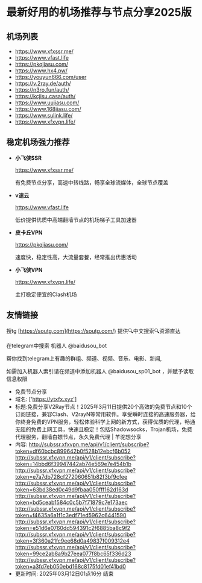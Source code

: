 # 最新好用的机场推荐与节点分享2025版

## 机场列表
* https://www.xfxssr.me/
* https://www.vfast.life
* https://pkqjiasu.com/
* https://www.hx4.pw/ 
* https://youyun666.com/user
* https://v.2ray.de/auth/
* https://n3ro.fun/auth/
* https://kcjisu.casa/auth/
* https://www.uujiasu.com/
* https://www.168jiasu.com/
* https://www.sulink.life/
* https://www.xfxvpn.life/

## 稳定机场强力推荐

+ **小飞侠SSR**
  
   https://www.xfxssr.me/
   
   有免费节点分享，高速中转线路，畅享全球流媒体，全球节点覆盖
   
+ **v速云**
  
   https://www.vfast.life
   
   低价提供优质中高端翻墙节点的机场梯子工具加速器
   
+ **皮卡丘VPN**
  
   https://pkqjiasu.com/
   
   速度快，稳定性高，大流量套餐，经常推出优惠活动
   
+ **小飞侠VPN**
  
   https://www.xfxvpn.life/
   
   主打稳定便宜的Clash机场

## 友情链接

搜tg [https://soutg.com](https://soutg.com/) 提供🔍中文搜索🔍资源直达

在telegram中搜索 机器人 @baidusou_bot

帮你找到telegram上有趣的群组、频道、视频、音乐、电影、新闻,

如需加入机器人索引请在频道中添加机器人 @baidusou_sp01_bot ，并赋予读取信息权限

- 免费节点分享 
- 域名: ['https://ytxfx.xyz'] 
- 标题:免费分享V2Ray节点！2025年3月11日提供20个高效的免费节点和10个订阅链接，兼容Clash、V2rayN等常用软件。享受瞬时连接的高速服务器，给你终身免费的VPN服务，轻松体验科学上网的新方式，获得优质的代理，畅通无阻的免费上网工具，快速且稳定！包括Shadowsocks，Trojan机场，免费代理服务，翻墙白嫖节点，永久免费代理  |  羊驼想分享 
- 内容: 
http://subssr.xfxvpn.me/api/v1/client/subscribe?token=df60bcbc899642b0f528b12ebcf6b052
http://subssr.xfxvpn.me/api/v1/client/subscribe?token=14bbd6f39947442ab74e569e7e454b1b
http://subssr.xfxvpn.me/api/v1/client/subscribe?token=e7a7db728cf272060651b82f3bf9cfee
http://subssr.xfxvpn.me/api/v1/client/subscribe?token=63bd38ed0c49d9fbaa050fff162d163d
http://subssr.xfxvpn.me/api/v1/client/subscribe?token=bd5ceab1584c0c5b7f71879c7e173aec
http://subssr.xfxvpn.me/api/v1/client/subscribe?token=f4635a6a1f1c3edf71ed5962c6441590
http://subssr.xfxvpn.me/api/v1/client/subscribe?token=e51d6e0760dd594391c2f6885ba8c9f2
http://subssr.xfxvpn.me/api/v1/client/subscribe?token=3f360a21fc9ee68d0a49837f009312e4
http://subssr.xfxvpn.me/api/v1/client/subscribe?token=99ce2ab8a9b27eea077f8bc65f336d23
http://subssr.xfxvpn.me/api/v1/client/subscribe?token=a3fd7eb050ebd168c8175fd01ef41bd0 
- 更新时间: 2025年03月12日01点16分 
结束
